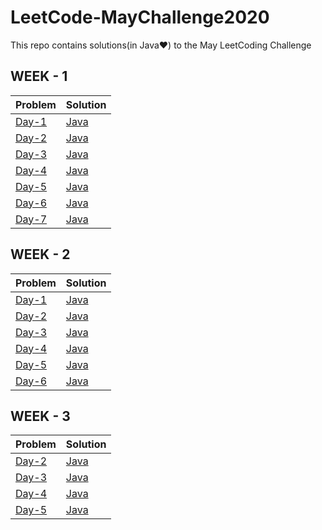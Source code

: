 # LeetCode-MayChallenge2020
This repo contains solutions(in Java♥) to the May LeetCoding Challenge
## WEEK - 1 
Problem | Solution
------- | --------
[Day-1](https://leetcode.com/explore/challenge/card/may-leetcoding-challenge/534/week-1-may-1st-may-7th/3316/) | [Java](https://github.com/chetanbommu/LeetCode-MayChallenge2020/blob/master/src/FirstBadVersion.java)
[Day-2](https://leetcode.com/explore/challenge/card/may-leetcoding-challenge/534/week-1-may-1st-may-7th/3317/) | [Java](https://github.com/chetanbommu/LeetCode-MayChallenge2020/blob/master/src/JewelsAndStones.java)
[Day-3](https://leetcode.com/explore/challenge/card/may-leetcoding-challenge/534/week-1-may-1st-may-7th/3318/) | [Java](https://github.com/chetanbommu/LeetCode-MayChallenge2020/blob/master/src/RansomNote.java)
[Day-4](https://leetcode.com/explore/challenge/card/may-leetcoding-challenge/534/week-1-may-1st-may-7th/3319/) | [Java](https://github.com/chetanbommu/LeetCode-MayChallenge2020/blob/master/src/NumberCompliment.java)
[Day-5](https://leetcode.com/explore/challenge/card/may-leetcoding-challenge/534/week-1-may-1st-may-7th/3320/) | [Java](https://github.com/chetanbommu/LeetCode-MayChallenge2020/blob/master/src/FirstUniqueCharacterInAString.java)
[Day-6](https://leetcode.com/explore/challenge/card/may-leetcoding-challenge/534/week-1-may-1st-may-7th/3321/) | [Java](https://github.com/chetanbommu/LeetCode-MayChallenge2020/blob/master/src/MajorityElement.java)
[Day-7](https://leetcode.com/explore/challenge/card/may-leetcoding-challenge/534/week-1-may-1st-may-7th/3322/) | [Java](https://github.com/chetanbommu/LeetCode-MayChallenge2020/blob/master/src/CousinsInBinaryTree.java)

## WEEK - 2 
Problem | Solution
------- | --------
[Day-1](https://leetcode.com/explore/challenge/card/may-leetcoding-challenge/535/week-2-may-8th-may-14th/3323/) | [Java](https://github.com/chetanbommu/LeetCode-MayChallenge2020/blob/master/src/CheckIfItIsAStraightLine.java)
[Day-2](https://leetcode.com/explore/challenge/card/may-leetcoding-challenge/535/week-2-may-8th-may-14th/3324/) | [Java](https://github.com/chetanbommu/LeetCode-MayChallenge2020/blob/master/src/ValidPerfectSquare.java)
[Day-3](https://leetcode.com/explore/challenge/card/may-leetcoding-challenge/535/week-2-may-8th-may-14th/3325/) | [Java](https://github.com/chetanbommu/LeetCode-MayChallenge2020/blob/master/src/FindTheTownJudge.java)
[Day-4](https://leetcode.com/explore/challenge/card/may-leetcoding-challenge/535/week-2-may-8th-may-14th/3326/) | [Java](https://github.com/chetanbommu/LeetCode-MayChallenge2020/blob/master/src/FloodFill.java)
[Day-5](https://leetcode.com/explore/challenge/card/may-leetcoding-challenge/535/week-2-may-8th-may-14th/3327/) | [Java](https://github.com/chetanbommu/LeetCode-MayChallenge2020/blob/master/src/SingleElementInASortedArray.java)
[Day-6](https://leetcode.com/explore/challenge/card/may-leetcoding-challenge/535/week-2-may-8th-may-14th/3328/) | [Java](https://github.com/chetanbommu/LeetCode-MayChallenge2020/blob/master/src/RemoveKDigits.java)

## WEEK - 3
Problem | Solution
------- | --------
[Day-2](https://leetcode.com/explore/challenge/card/may-leetcoding-challenge/536/week-3-may-15th-may-21st/3331/) | [Java](https://github.com/chetanbommu/LeetCode-MayChallenge2020/blob/master/src/OddEvenLinkedList.java)
[Day-3](https://leetcode.com/explore/challenge/card/may-leetcoding-challenge/536/week-3-may-15th-may-21st/3332/) | [Java](https://github.com/chetanbommu/LeetCode-MayChallenge2020/blob/master/src/FindAllAnagramsInAString.java)
[Day-4](https://leetcode.com/explore/challenge/card/may-leetcoding-challenge/536/week-3-may-15th-may-21st/3333/) | [Java](https://github.com/chetanbommu/LeetCode-MayChallenge2020/blob/master/src/PermutationInString.java)
[Day-5](https://leetcode.com/explore/challenge/card/may-leetcoding-challenge/536/week-3-may-15th-may-21st/3334/) | [Java](https://github.com/chetanbommu/LeetCode-MayChallenge2020/blob/master/src/OnlineStockSpan.java)